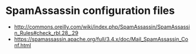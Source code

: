 # SpamAssassin configuration files

- http://commons.oreilly.com/wiki/index.php/SpamAssassin/SpamAssassin_Rules#check_rbl.28_.29
- https://spamassassin.apache.org/full/3.4.x/doc/Mail_SpamAssassin_Conf.html

